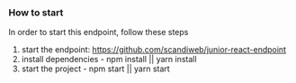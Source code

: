 ### How to start

In order to start this endpoint, follow these steps

1. start the endpoint: https://github.com/scandiweb/junior-react-endpoint
2. install dependencies - npm install || yarn install
3. start the project - npm start || yarn start
